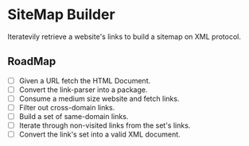 # SiteMap Builder

Iteratevily retrieve a website's links to build a sitemap on XML protocol.


## RoadMap

- [ ] Given a URL fetch the HTML Document.
- [ ] Convert the link-parser into a package.
- [ ] Consume a medium size website and fetch links.
- [ ] Filter out cross-domain links.
- [ ] Build a set of same-domain links.
- [ ] Iterate through non-visited links from the set's links.
- [ ] Convert the link's set into a valid XML document.
